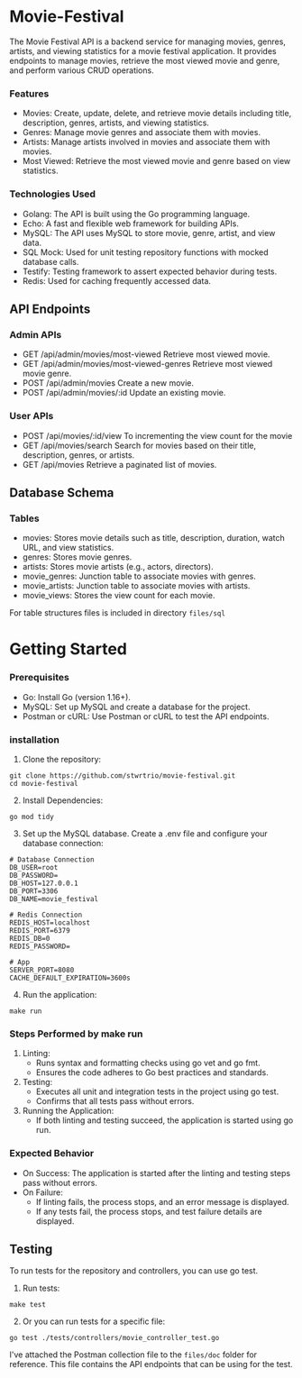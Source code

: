 # Movie-Festival

The Movie Festival API is a backend service for managing movies, genres, artists, and viewing statistics for a movie festival application. It provides endpoints to manage movies, retrieve the most viewed movie and genre, and perform various CRUD operations.

### Features
- Movies: Create, update, delete, and retrieve movie details including title, description, genres, artists, and viewing statistics.
- Genres: Manage movie genres and associate them with movies.
- Artists: Manage artists involved in movies and associate them with movies.
- Most Viewed: Retrieve the most viewed movie and genre based on view statistics.

### Technologies Used
- Golang: The API is built using the Go programming language.
- Echo: A fast and flexible web framework for building APIs.
- MySQL: The API uses MySQL to store movie, genre, artist, and view data.
- SQL Mock: Used for unit testing repository functions with mocked database calls.
- Testify: Testing framework to assert expected behavior during tests.
- Redis: Used for caching frequently accessed data.


## API Endpoints
### Admin APIs
- GET /api/admin/movies/most-viewed Retrieve most viewed movie.
- GET /api/admin/movies/most-viewed-genres Retrieve most viewed movie genre.
- POST /api/admin/movies Create a new movie.
- POST /api/admin/movies/:id Update an existing movie.

### User APIs
- POST /api/movies/:id/view To incrementing the view count for the movie
- GET /api/movies/search Search for movies based on their title, description, genres, or artists.
- GET /api/movies Retrieve a paginated list of movies.

## Database Schema
### Tables
- movies: Stores movie details such as title, description, duration, watch URL, and view statistics.
- genres: Stores movie genres.
- artists: Stores movie artists (e.g., actors, directors).
- movie_genres: Junction table to associate movies with genres.
- movie_artists: Junction table to associate movies with artists.
- movie_views: Stores the view count for each movie.

For table structures files is included in directory ``files/sql``

# Getting Started
### Prerequisites
- Go: Install Go (version 1.16+).
- MySQL: Set up MySQL and create a database for the project.
- Postman or cURL: Use Postman or cURL to test the API endpoints.

### installation
1. Clone the repository:
```
git clone https://github.com/stwrtrio/movie-festival.git
cd movie-festival
```

2. Install Dependencies:
```
go mod tidy
```

3. Set up the MySQL database. Create a .env file and configure your database connection:
```
# Database Connection
DB_USER=root
DB_PASSWORD=
DB_HOST=127.0.0.1
DB_PORT=3306
DB_NAME=movie_festival

# Redis Connection
REDIS_HOST=localhost
REDIS_PORT=6379
REDIS_DB=0
REDIS_PASSWORD=

# App 
SERVER_PORT=8080
CACHE_DEFAULT_EXPIRATION=3600s
```
4. Run the application:
```
make run
```

### Steps Performed by make run
1. Linting:
    - Runs syntax and formatting checks using go vet and go fmt.
    - Ensures the code adheres to Go best practices and standards.
2. Testing:
    - Executes all unit and integration tests in the project using go test.
    - Confirms that all tests pass without errors.
3. Running the Application:
    - If both linting and testing succeed, the application is started using go run.

### Expected Behavior
- On Success: The application is started after the linting and testing steps pass without errors.
- On Failure:
    - If linting fails, the process stops, and an error message is displayed.
    - If any tests fail, the process stops, and test failure details are displayed.



## Testing
To run tests for the repository and controllers, you can use go test.
1. Run tests:
```
make test
```
2. Or you can run tests for a specific file:
```
go test ./tests/controllers/movie_controller_test.go
```

I've attached the Postman collection file to the ```files/doc``` folder for reference. This file contains the API endpoints that can be using for the test.